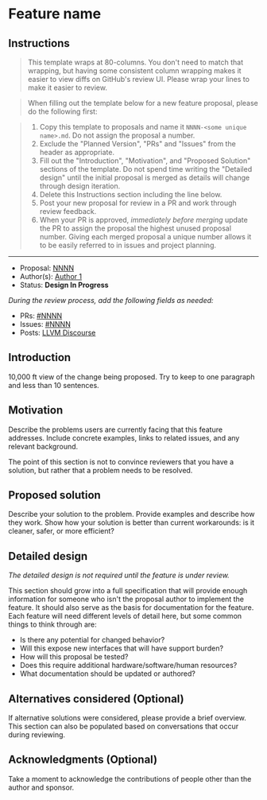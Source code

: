 <!-- {% raw %} -->

# Feature name

## Instructions

> This template wraps at 80-columns. You don't need to match that wrapping, but
> having some consistent column wrapping makes it easier to view diffs on
> GitHub's review UI. Please wrap your lines to make it easier to review.

> When filling out the template below for a new feature proposal, please do the
> following first:

> 1. Copy this template to proposals and name it `NNNN-<some unique name>.md`.
>    Do not assign the proposal a number.
> 2. Exclude the "Planned Version", "PRs" and "Issues" from the header as
>    appropriate.
> 3. Fill out the "Introduction", "Motivation", and "Proposed Solution" sections
>    of the template. Do not spend time writing the "Detailed design" until the
>    initial proposal is merged as details will change through design iteration.
> 4. Delete this Instructions section including the line below.
> 5. Post your new proposal for review in a PR and work through review feedback.
> 6. When your PR is approved, _immediately before merging_ update the PR to
>    assign the proposal the highest unused proposal number. Giving each merged
>    proposal a unique number allows it to be easily referred to in issues and
>    project planning.

---

* Proposal: [NNNN](NNNN-filename.md)
* Author(s): [Author 1](https://github.com/author_username)
* Status: **Design In Progress**

*During the review process, add the following fields as needed:*

* PRs: [#NNNN](https://github.com/llvm/llvm-project/pull/NNNN)
* Issues:
  [#NNNN](https://github.com/llvm/llvm-project/issues/NNNN)
* Posts: [LLVM Discourse](https://discourse.llvm.org/)

## Introduction

10,000 ft view of the change being proposed. Try to keep to one paragraph and
less than 10 sentences.

## Motivation

Describe the problems users are currently facing that this feature addresses.
Include concrete examples, links to related issues, and any relevant background.

The point of this section is not to convince reviewers that you have a solution,
but rather that a problem needs to be resolved.

## Proposed solution

Describe your solution to the problem. Provide examples and describe how they
work. Show how your solution is better than current workarounds: is it cleaner,
safer, or more efficient?

## Detailed design

_The detailed design is not required until the feature is under review._

This section should grow into a full specification that will provide enough
information for someone who isn't the proposal author to implement the feature.
It should also serve as the basis for documentation for the feature. Each
feature will need different levels of detail here, but some common things to
think through are:

* Is there any potential for changed behavior?
* Will this expose new interfaces that will have support burden?
* How will this proposal be tested?
* Does this require additional hardware/software/human resources?
* What documentation should be updated or authored?

## Alternatives considered (Optional)

If alternative solutions were considered, please provide a brief overview. This
section can also be populated based on conversations that occur during
reviewing.

## Acknowledgments (Optional)

Take a moment to acknowledge the contributions of people other than the author
and sponsor.

<!-- {% endraw %} -->
